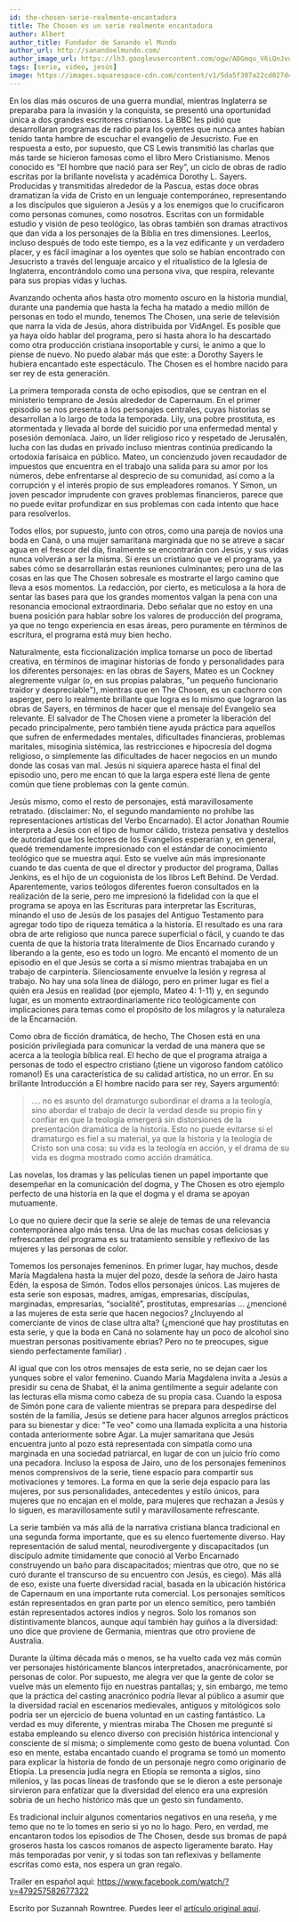 ```yaml
---
id: the-chosen-serie-realmente-encantadora
title: The Chosen es un serie realmente encantadora
author: Albert
author_title: Fundador de Sanando el Mundo
author_url: http://sanandoelmundo.com/
author_image_url: https://lh3.googleusercontent.com/ogw/ADGmqu_V6iQnJvuIOUFQJ8ebZQW6vvBd8lk0fipmF92Z
tags: [serie, video, jesús]
image: https://images.squarespace-cdn.com/content/v1/5da5f307a22cd027dce4cafa/1593362497758-MHBPCY9AKJ4U998YJSXF/ke17ZwdGBToddI8pDm48kDFgITcRoterXoQdllT5ciUUqsxRUqqbr1mOJYKfIPR7LoDQ9mXPOjoJoqy81S2I8N_N4V1vUb5AoIIIbLZhVYxCRW4BPu10St3TBAUQYVKcyVJeuQwsDiERxwnf8ip0R6hirDhKZGvV2qRPjs1kpsBNSEeFoLoE0b5UGAvrXagL/The+Chosen.png
--- 
```


En los días más oscuros de una guerra mundial, mientras Inglaterra se preparaba para la invasión y la conquista, se presentó una oportunidad única a dos grandes escritores cristianos. La BBC les pidió que desarrollaran programas de radio para los oyentes que nunca antes habían tenido tanta hambre de escuchar el evangelio de Jesucristo. Fue en respuesta a esto, por supuesto, que CS Lewis transmitió las charlas que más tarde se hicieron famosas como el libro Mero Cristianismo. Menos conocido es “El hombre que nació para ser Rey”, un ciclo de obras de radio escritas por la brillante novelista y académica Dorothy L. Sayers. Producidas y transmitidas alrededor de la Pascua, estas doce obras dramatizan la vida de Cristo en un lenguaje contemporáneo, representando a los discípulos que siguieron a Jesús y a los enemigos que lo crucificaron como personas comunes, como nosotros. Escritas con un formidable estudio y visión de peso teológico, las obras también son dramas atractivos que dan vida a los personajes de la Biblia en tres dimensiones. Leerlos, incluso después de todo este tiempo, es a la vez edificante y un verdadero placer, y es fácil imaginar a los oyentes que solo se habían encontrado con Jesucristo a través del lenguaje arcaico y el ritualistico de la Iglesia de Inglaterra, encontrándolo como una persona viva, que respira, relevante para sus propias vidas y luchas.

Avanzando ochenta años hasta otro momento oscuro en la historia mundial, durante una pandemia que hasta la fecha ha matado a medio millón de personas en todo el mundo, tenemos The Chosen, una serie de televisión que narra la vida de Jesús, ahora distribuida por VidAngel. Es posible que ya haya oído hablar del programa, pero si hasta ahora lo ha descartado como otra producción cristiana insoportable y cursi, le animo a que lo piense de nuevo. No puedo alabar más que este: a Dorothy Sayers le hubiera encantado este espectáculo. The Chosen es el hombre nacido para ser rey de esta generación.

<!--truncate-->

La primera temporada consta de ocho episodios, que se centran en el ministerio temprano de Jesús alrededor de Capernaum. En el primer episodio se nos presenta a los personajes centrales, cuyas historias se desarrollan a lo largo de toda la temporada. Lily, una pobre prostituta, es atormentada y llevada al borde del suicidio por una enfermedad mental y posesión demoníaca. Jairo, un líder religioso rico y respetado de Jerusalén, lucha con las dudas en privado incluso mientras continúa predicando la ortodoxia farisaica en público. Mateo, un concienzudo joven recaudador de impuestos que encuentra en el trabajo una salida para su amor por los números, debe enfrentarse al desprecio de su comunidad, así como a la corrupción y el interés propio de sus empleadores romanos. Y Simon, un joven pescador imprudente con graves problemas financieros, parece que no puede evitar profundizar en sus problemas con cada intento que hace para resolverlos.

Todos ellos, por supuesto, junto con otros, como una pareja de novios una boda en Caná, o una mujer samaritana marginada que no se atreve a sacar agua en el frescor del día, finalmente se encontrarán con Jesús, y sus vidas nunca volverán a ser la misma. Si eres un cristiano que ve el programa, ya sabes cómo se desarrollarán estas reuniones culminantes; pero una de las cosas en las que The Chosen sobresale es mostrarte el largo camino que lleva a esos momentos. La redacción, por cierto, es meticulosa a la hora de sentar las bases para que los grandes momentos valgan la pena con una resonancia emocional extraordinaria. Debo señalar que no estoy en una buena posición para hablar sobre los valores de producción del programa, ya que no tengo experiencia en esas áreas, pero puramente en términos de escritura, el programa está muy bien hecho.

Naturalmente, esta ficcionalización implica tomarse un poco de libertad creativa, en términos de imaginar historias de fondo y personalidades para los diferentes personajes: en las obras de Sayers, Mateo es un Cockney alegremente vulgar (o, en sus propias palabras, "un pequeño funcionario traidor y despreciable"), mientras que en The Chosen, es un cachorro con asperger, pero lo realmente brillante que logra es lo mismo que lograron las obras de Sayers, en términos de hacer que el mensaje del Evangelio sea relevante. El salvador de The Chosen viene a prometer la liberación del pecado principalmente, pero también tiene ayuda práctica para aquellos que sufren de enfermedades mentales, dificultades financieras, problemas maritales, misoginia sistémica, las restricciones e hipocresía del dogma religioso, o simplemente las dificultades de hacer negocios en un mundo donde las cosas van mal. Jesús ni siquiera aparece hasta el final del episodio uno, pero me encan tó que la larga espera esté llena de gente común que tiene problemas con la gente común.

Jesús mismo, como el resto de personajes, está maravillosamente retratado. (disclaimer: No, el segundo mandamiento no prohíbe las representaciones artísticas del Verbo Encarnado). El actor Jonathan Roumie interpreta a Jesús con el tipo de humor cálido, tristeza pensativa y destellos de autoridad que los lectores de los Evangelios esperarían y, en general, quedé tremendamente impresionado con el estándar de conocimiento teológico que se muestra aquí. Esto se vuelve aún más impresionante cuando te das cuenta de que el director y productor del programa, Dallas Jenkins, es el hijo de un coguionista de los libros Left Behind. De Verdad. Aparentemente, varios teólogos diferentes fueron consultados en la realización de la serie, pero me impresionó la fidelidad con la que el programa se apoya en las Escrituras para interpretar las Escrituras, minando el uso de Jesús de los pasajes del Antiguo Testamento para agregar todo tipo de riqueza temática a la historia. El resultado es una rara obra de arte religioso que nunca parece superficial o fácil, y cuando te das cuenta de que la historia trata literalmente de Dios Encarnado curando y liberando a la gente, eso es todo un logro. Me encantó el momento de un episodio en el que Jesús se corta a sí mismo mientras trabajaba en un trabajo de carpintería. Silenciosamente envuelve la lesión y regresa al trabajo. No hay una sola línea de diálogo, pero en primer lugar es fiel a quién era Jesús en realidad (por ejemplo, Mateo 4: 1-11) y, en segundo lugar, es un momento extraordinariamente rico teológicamente con implicaciones para temas como el propósito de los milagros y la naturaleza de la Encarnación.

Como obra de ficción dramática, de hecho, The Chosen está en una posición privilegiada para comunicar la verdad de una manera que se acerca a la teología bíblica real. El hecho de que el programa atraiga a personas de todo el espectro cristiano (¡tiene un vigoroso fandom católico romano!) Es una característica de su calidad artística, no un error. En su brillante Introducción a El hombre nacido para ser rey, Sayers argumentó:

> .... no es asunto del dramaturgo subordinar el drama a la teología, sino abordar el trabajo de decir la verdad desde su propio fin y confiar en que la teología emergerá sin distorsiones de la presentación dramática de la historia. Esto no puede evitarse si el dramaturgo es fiel a su material, ya que la historia y la teología de Cristo son una cosa: su vida es la teología en acción, y el drama de su vida es dogma mostrado como acción dramática.

Las novelas, los dramas y las películas tienen un papel importante que desempeñar en la comunicación del dogma, y ​​The Chosen es otro ejemplo perfecto de una historia en la que el dogma y el drama se apoyan mutuamente.

Lo que no quiere decir que la serie se aleje de temas de una relevancia contemporánea algo más tensa. Una de las muchas cosas deliciosas y refrescantes del programa es su tratamiento sensible y reflexivo de las mujeres y las personas de color.

Tomemos los personajes femeninos. En primer lugar, hay muchos, desde María Magdalena hasta la mujer del pozo, desde la señora de Jairo hasta Edén, la esposa de Simón. Todos ellos personajes únicos. Las mujeres de esta serie son esposas, madres, amigas, empresarias, discípulas, marginadas, empresarias, “socialité”, prostitutas, empresarias ... ¿mencioné a las mujeres de esta serie que hacen negocios? ¿Incluyendo al comerciante de vinos de clase ultra alta? (¿mencioné que hay prostitutas en esta serie, y que la boda en Caná no solamente hay un poco de alcohol sino muestran personas positivamente ebrias? Pero no te preocupes, sigue siendo perfectamente familiar) .

Al igual que con los otros mensajes de esta serie, no se dejan caer los yunques sobre el valor femenino. Cuando María Magdalena invita a Jesús a presidir su cena de Shabat, él la anima gentilmente a seguir adelante con las lecturas ella misma como cabeza de su propia casa. Cuando la esposa de Simón pone cara de valiente mientras se prepara para despedirse del sostén de la familia, Jesús se detiene para hacer algunos arreglos prácticos para su bienestar y dice: "Te veo" como una llamada explícita a una historia contada anteriormente sobre Agar. La mujer samaritana que Jesús encuentra junto al pozo está representada con simpatía como una marginada en una sociedad patriarcal, en lugar de con un juicio frío como una pecadora. Incluso la esposa de Jairo, uno de los personajes femeninos menos comprensivos de la serie, tiene espacio para compartir sus motivaciones y temores. La forma en que la serie deja espacio para las mujeres, por sus personalidades, antecedentes y estilo únicos, para mujeres que no encajan en el molde, para mujeres que rechazan a Jesús y lo siguen, es maravillosamente sutil y maravillosamente refrescante.


La serie también va más allá de la narrativa cristiana blanca tradicional en una segunda forma importante, que es su elenco fuertemente diverso. Hay representación de salud mental, neurodivergente y discapacitados (un discípulo admite tímidamente que conoció al Verbo Encarnado construyendo un baño para discapacitados; mientras que otro, que no se curó durante el transcurso de su encuentro con Jesús, es ciego). Más allá de eso, existe una fuerte diversidad racial, basada en la ubicación histórica de Capernaum en una importante ruta comercial. Los personajes semíticos están representados en gran parte por un elenco semítico, pero también están representados actores indios y negros. Solo los romanos son distintivamente blancos, aunque aquí también hay guiños a la diversidad: uno dice que proviene de Germania, mientras que otro proviene de Australia.

Durante la última década más o menos, se ha vuelto cada vez más común ver personajes históricamente blancos interpretados, anacrónicamente, por personas de color. Por supuesto, me alegra ver que la gente de color se vuelve más un elemento fijo en nuestras pantallas; y, sin embargo, me temo que la práctica del casting anacrónico podría llevar al público a asumir que la diversidad racial en escenarios medievales, antiguos y mitológicos solo podría ser un ejercicio de buena voluntad en un casting fantástico. La verdad es muy diferente, y mientras miraba The Chosen me pregunté si estaba empleando su elenco diverso con precisión histórica intencional y consciente de sí misma; o simplemente como gesto de buena voluntad. Con eso en mente, estaba encantado cuando el programa se tomó un momento para explicar la historia de fondo de un personaje negro como originario de Etiopía. La presencia judía negra en Etiopía se remonta a siglos, sino milenios, y las pocas líneas de trasfondo que se le dieron a este personaje sirvieron para enfatizar que la diversidad del elenco era una expresión sobria de un hecho histórico más que un gesto sin fundamento.

Es tradicional incluir algunos comentarios negativos en una reseña, y me temo que no te lo tomes en serio si yo no lo hago. Pero, en verdad, me encantaron todos los episodios de The Chosen, desde sus bromas de papá groseros hasta los cascos romanos de aspecto ligeramente barato. Hay más temporadas por venir, y si todas son tan reflexivas y bellamente escritas como esta, nos espera un gran regalo. 

Trailer en español aquí: https://www.facebook.com/watch/?v=479257582677322

<div class="alert alert--secondary" role="info">
  Escrito por Suzannah Rowntree. Puedes leer el <a href="https://www.lambsreign.com/blog/the-chosen-review">artículo original aquí</a>.
</div> 
